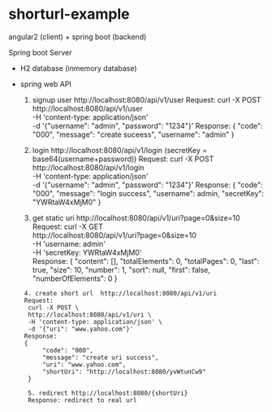 # shorturl-example
angular2 (client) + spring boot (backend)

Spring boot Server
  - H2 database (inmemory database)
  - spring web API
  
     1. signup user http://localhost:8080/api/v1/user
     Request: 
      curl -X POST \
      http://localhost:8080/api/v1/user \
      -H 'content-type: application/json' \
      -d '{"username": "admin", "password": "1234"}'
     Response: 
       {
        "code": "000",
        "message": "create suceess",
        "username": "admin"
       }
       
      2. login http://localhost:8080/api/v1/login (secretKey = base64(username+password))
      Request: 
        curl -X POST \
        http://localhost:8080/api/v1/login \
        -H 'content-type: application/json' \
        -d '{"username": "admin", "password": "1234"}'
      Response: 
       {
          "code": "000",
          "message": "login success",
          "username": admin,
          "secretKey": "YWRtaW4xMjM0"
       }
       
       3. get static uri http://localhost:8080/api/v1/uri?page=0&size=10
        Request: 
          curl -X GET \
          http://localhost:8080/api/v1/uri?page=0&size=10 \
          -H 'username: admin' \
          -H 'secretKey: YWRtaW4xMjM0' \
        Response: 
         {
            "content": [],
            "totalElements": 0,
            "totalPages": 0,
            "last": true,
            "size": 10,
            "number": 1,
            "sort": null,
            "first": false,
            "numberOfElements": 0
          }
          
         4. create short url  http://localhost:8080/api/v1/uri
         Request: 
          curl -X POST \
          http://localhost:8080/api/v1/uri \
          -H 'content-type: application/json' \
          -d '{"uri": "www.yahoo.com"}' 
         Response: 
         {
              "code": "000",
              "message": "create uri success",
              "uri": "www.yahoo.com",
              "shortUri": "http://localhost:8080/yvWtunCw9"
          }
          
          5. redirect http://localhost:8080/{shortUri} 
          Response: redirect to real url
       
      
      
